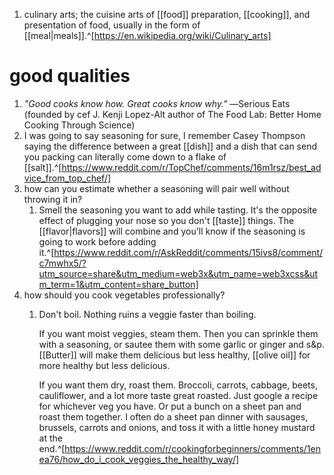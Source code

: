 1. culinary arts; the cuisine arts of [[food]] preparation, [[cooking]], and presentation of food, usually in the form of [[meal|meals]].^[https://en.wikipedia.org/wiki/Culinary_arts]

# good qualities
1. *"Good cooks know how. Great cooks know why."* ―Serious Eats (founded by cef J. Kenji Lopez-Alt author of The Food Lab: Better Home Cooking Through Science)
2. I was going to say seasoning for sure, I remember Casey Thompson saying the difference between a great [[dish]] and a dish that can send you packing can literally come down to a flake of [[salt]].^[https://www.reddit.com/r/TopChef/comments/16m1rsz/best_advice_from_top_chef/]
3. how can you estimate whether a seasoning will pair well without throwing it in?
	1. Smell the seasoning you want to add while tasting. It's the opposite effect of plugging your nose so you don't [[taste]] things. The [[flavor|flavors]] will combine and you'll know if the seasoning is going to work before adding it.^[https://www.reddit.com/r/AskReddit/comments/15ivs8/comment/c7mwhx5/?utm_source=share&utm_medium=web3x&utm_name=web3xcss&utm_term=1&utm_content=share_button]
4. how should you cook vegetables professionally?
	1. Don't boil. Nothing ruins a veggie faster than boiling.
	   
	   If you want moist veggies, steam them. Then you can sprinkle them with a seasoning, or sautee them with some garlic or ginger and s&p. [[Butter]] will make them delicious but less healthy, [[olive oil]] for more healthy but less delicious.
	   
	   If you want them dry, roast them. Broccoli, carrots, cabbage, beets, cauliflower, and a lot more taste great roasted. Just google a recipe for whichever veg you have. Or put a bunch on a sheet pan and roast them together. I often do a sheet pan dinner with sausages, brussels, carrots and onions, and toss it with a little honey mustard at the end.^[https://www.reddit.com/r/cookingforbeginners/comments/1enea76/how_do_i_cook_veggies_the_healthy_way/]